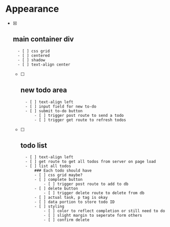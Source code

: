 # Appearance
- [x] main container div
    - 
        - [ ] css grid
        - [ ] centered
        - [ ] shadow
        - [ ] text-align center
    - [ ] new todo area 
        - 
            - [ ] text-align left
            - [ ] input field for new to-do
            - [ ] submit to-do button
                - [ ] trigger post route to send a todo
                - [ ] trigger get route to refresh todos
    - [ ] todo list
        - 
            - [ ] text-align left
            - [ ] get route to get all todos from server on page load
            - [ ] list all todos
                ### Each todo should have
                - [ ] css grid maybe?
                - [ ] complete button
                    - [ ] trigger post route to add to db
                - [ ] delete button 
                    - [ ] trigger delete route to delete from db
                - [ ] actual task, p tag is okay
                - [ ] data portion to store todo ID
                - [ ] styling
                    - [ ] color to reflect completion or still need to do
                    - [ ] slight margin to seperate form others
                    - [ ] confirm delete
    
